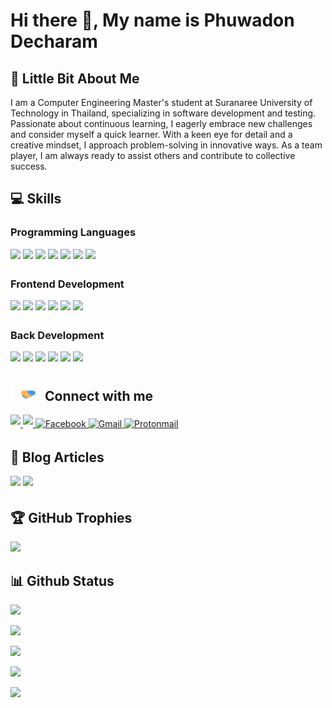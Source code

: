 # Hi there 👋, My name is Phuwadon Decharam
## 💫 Little Bit About Me

I am a Computer Engineering Master's student at Suranaree University of Technology in Thailand, specializing in software development and testing. Passionate about continuous learning, I eagerly embrace new challenges and consider myself a quick learner. With a keen eye for detail and a creative mindset, I approach problem-solving in innovative ways. As a team player, I am always ready to assist others and contribute to collective success.


## 💻 Skills
### Programming Languages
<p>
<img src="https://img.shields.io/badge/java-%23ED8B00.svg?style=for-the-badge&logo=java&logoColor=white" style="margin-bottom: 4px;" height="30px">
<img src="https://img.shields.io/badge/python-3670A0?style=for-the-badge&logo=python&logoColor=ffdd54" style="margin-bottom: 4px;" height="30px">
<img src="https://img.shields.io/badge/javascript-%23323330.svg?style=for-the-badge&logo=javascript&logoColor=%23F7DF1E" style="margin-bottom: 4px;" height="30px">
<img src="https://img.shields.io/badge/typescript-%23007ACC.svg?style=for-the-badge&logo=typescript&logoColor=white" style="margin-bottom: 4px;" height="30px">
<img src="https://img.shields.io/badge/go-%2300ADD8.svg?style=for-the-badge&logo=go&logoColor=white" style="margin-bottom: 4px;" height="30px">
<img src="https://img.shields.io/badge/php-%23777BB4.svg?style=for-the-badge&logo=php&logoColor=white" style="margin-bottom: 4px;" height="30px">
<img src="https://img.shields.io/badge/OBJECTIVE--C-%233A95E3.svg?style=for-the-badge&logo=apple&logoColor=white" style="margin-bottom: 4px;" height="30px">
</p>

### Frontend Development
<p>
<img src="https://img.shields.io/badge/bootstrap-%23563D7C.svg?style=for-the-badge&logo=bootstrap&logoColor=white" style="margin-bottom: 4px;" height="30px">
<img src="https://img.shields.io/badge/react-%2320232a.svg?style=for-the-badge&logo=react&logoColor=%2361DAFB" style="margin-bottom: 4px;" height="30px">
<img src="https://img.shields.io/badge/tailwindcss-%2338B2AC.svg?style=for-the-badge&logo=tailwind-css&logoColor=white" style="margin-bottom: 4px;" height="30px">
<img src="https://img.shields.io/badge/vuejs-%2335495e.svg?style=for-the-badge&logo=vuedotjs&logoColor=%234FC08D" style="margin-bottom: 4px;" height="30px">
<img src="https://img.shields.io/badge/angular-%23DD0031.svg?style=for-the-badge&logo=angular&logoColor=white" style="margin-bottom: 4px;" height="30px">
<img src="https://img.shields.io/badge/MUI-%230081CB.svg?style=for-the-badge&logo=mui&logoColor=white" style="margin-bottom: 4px;" height="30px">
</p>

### Back Development
<p>
<img src ="https://img.shields.io/badge/spring boot-%236DB33F.svg?&style=for-the-badge&logo=springboot&logoColor=white" style="margin-bottom: 4px;" height="30px"/>
<img src="https://img.shields.io/badge/node.js-6DA55F?style=for-the-badge&logo=node.js&logoColor=white" style="margin-bottom: 4px;" height="30px">
<img src="https://img.shields.io/badge/express.js-%23404d59.svg?style=for-the-badge&logo=express&logoColor=%2361DAFB" style="margin-bottom: 4px;" height="30px">
<img src="https://img.shields.io/badge/django-%23092E20.svg?style=for-the-badge&logo=django&logoColor=white" style="margin-bottom: 4px;" height="30px">
<img src="https://img.shields.io/badge/git-%23F05033.svg?style=for-the-badge&logo=git&logoColor=white" style="margin-bottom: 4px;" height="30px">
<img src="https://img.shields.io/badge/-Arduino-00979D?style=for-the-badge&logo=Arduino&logoColor=white" style="margin-bottom: 4px;" height="30px">
</p>

<!--
## 👥 Connect With Me
<p>
<a href="https://linkedin.com/in/phuwadon-dec"><img src="https://img.shields.io/badge/linkedin-%230077B5.svg?style=for-the-badge&logo=linkedin&logoColor=white" style="margin-bottom: 4px;" height="30px" target="_blank"></a>
</p>
-->

 ## <img src="https://github.com/phu024/phu024/blob/main/gif/Handshake.gif" width="55px"/>Connect with me  
<p>
  <a href="https://linkedin.com/in/phuwadon-dec">
    <img src="https://img.shields.io/badge/linkedin-%230077B5.svg?style=for-the-badge&logo=linkedin&logoColor=white" style="margin-bottom: 4px;" height="30px" target="_blank">
  </a>
  <a href="[https://linkedin.com/in/phuwadon-dec](https://www.instagram.com/iam.phu_)">
    <img src="https://img.shields.io/badge/Instagram-%23E4405F.svg?style=for-the-badge&logo=Instagram&logoColor=white" style="margin-bottom: 4px;" height="30px" target="_blank">
  </a>
  <a href="https://www.facebook.com/phuwadon.dec" target="_blank">
    <img alt="Facebook" src="https://img.shields.io/badge/Facebook-%231877F2.svg?style=for-the-badge&logo=Facebook&logoColor=white" style="margin-bottom: 4px;" height="30px" target="_blank">
  </a>
  <a href="mailto:phuwadon.dev@gmail.com?" target="_blank">
    <img alt="Gmail" src="https://img.shields.io/badge/Gmail-D14836?style=for-the-badge&logo=gmail&logoColor=white" style="margin-bottom: 4px;" height="30px" target="_blank">
  </a>
  <a href="mailto:phuwadon.dec@proton.me?" target="_blank">
    <img alt="Protonmail" src="https://img.shields.io/badge/ProtonMail-8B89CC?style=for-the-badge&logo=protonmail&logoColor=white" style="margin-bottom: 4px;" height="30px" target="_blank">
  </a>
</p>

<!-- ## 🌟 Github Badges -->
<p>
</p>

## 📑 Blog Articles
<p >
  <a target="_blank"href="https://dev.to/phuwadon"><img src="https://img.shields.io/badge/dev.to-%2312100E.svg?&style=for-the-badge&logo=dev.to&logoColor=white" style="margin-bottom: 4px;" height="30px"/></a>
  <a target="_blank"href="https://medium.com@phu024"><img src="https://img.shields.io/badge/Medium%20-%231572B6.svg?&style=for-the-badge&logo=medium&logoColor=white" style="margin-bottom: 4px;" height="30px"/></a>&nbsp;&nbsp;&nbsp;
</p>

## 🏆 GitHub Trophies

<p><img src="https://github-profile-trophy.vercel.app/?username=phu024">
</p>

## 📊 Github Status

<p><img src="https://github-readme-stats.vercel.app/api?username=phu024&show_icons=true"><p>

<p><img src="https://github-readme-stats.vercel.app/api/top-langs/?username=phu024&layout=compact"><p>

<p><img src="https://metrics.lecoq.io/phu024"><p>

<p><img src="https://github-readme-streak-stats.herokuapp.com/?user=phu024"><p>

<!-- <p><img src="https://visitcount.itsvg.in/api?id=phu024&label=Profile%20Views&color=12&icon=5&pretty=true"><p> -->





![](https://komarev.com/ghpvc/?username=phu024&label=views)

